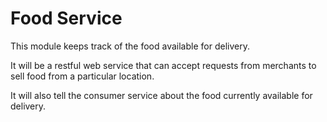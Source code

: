 # Food Service

This module keeps track of the food available for delivery.

It will be a restful web service that can accept requests from merchants to sell food from a particular location.

It will also tell the consumer service about the food currently available for delivery.
